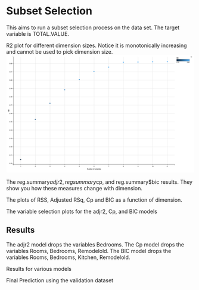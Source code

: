 # Subset Selection
This aims to run a subset selection process on the data set. The target variable is TOTAL.VALUE. 

R2 plot for different dimension sizes. Notice it is monotonically increasing and cannot be used to pick dimension size.
![R-Square_Values.png](Images/R-Square_Values.png)

The reg.summary$adjr2, regsummary$cp, and reg.summary$bic results. They show you how these measures change with dimension.

The plots of RSS, Adjusted RSq, Cp and BIC as a function of dimension.

The variable selection plots for the adjr2, Cp, and BIC models

## Results

The adjr2 model drops the variables Bedrooms. 
The Cp model drops the variables Rooms, Bedrooms, Remodelold. 
The BIC model drops the variables Rooms, Bedrooms, Kitchen, Remodelold.

Results for various models

Final Prediction using the validation dataset
